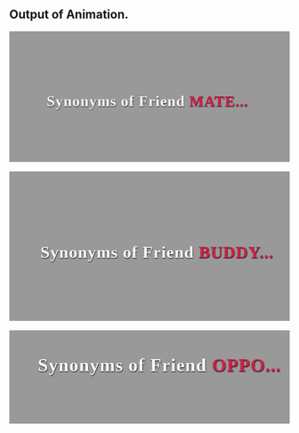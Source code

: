 ## Output of Animation.

![Output](images/image1.png)

![Output](images/image2.png)

![Output](images/image3.png)